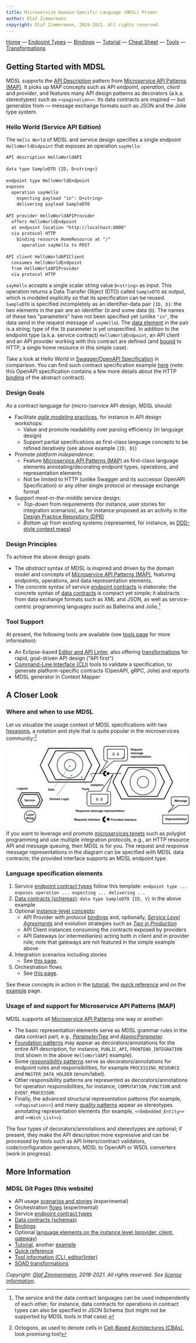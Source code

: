 ```yaml
---
title: Microservice Domain-Specific Language (MDSL) Primer
author: Olaf Zimmermann
copyright: Olaf Zimmermann, 2019-2021. All rights reserved.
---
```


[Home](./index) &mdash; [Endpoint Types](./servicecontract) &mdash; [Bindings](./bindings) &mdash; [Tutorial](./tutorial) &mdash; [Cheat Sheet](./quickreference) &mdash; [Tools](./tools) &mdash; [Transformations](./soad.md)

## Getting Started with MDSL

MDSL supports the [API Description](https://microservice-api-patterns.org/patterns/foundation/APIDescription) pattern from [Microservice API Patterns (MAP)](https://ozimmer.ch/patterns/2020/05/07/MAPMetaPost.html). It picks up MAP concepts such as API *endpoint*, *operation*, *client* and *provider*, and features many API design patterns as decorators (a.k.a. stereotypes) such as ``<<pagination>>``. Its data contracts are inspired — but generalize from — message exchange formats such as JSON and the Jolie type system.

### Hello World (Service API Edition)

The `Hello World` of MDSL and service design specifies a single endpoint `HelloWorldEndpoint` that exposes an operation `sayHello`:

<!-- TODO (M) feature CustomerExample here, with MAP decorators -->

~~~
API description HelloWorldAPI

data type SampleDTO {ID, D<string>}

endpoint type HelloWorldEndpoint
exposes 
  operation sayHello 
    expecting payload "in": D<string>  
    delivering payload SampleDTO

API provider HelloWorldAPIProvider
  offers HelloWorldEndpoint 
  at endpoint location "http://localhost:8000" 
  via protocol HTTP 
    binding resource HomeResource at "/"
      operation sayHello to POST 
  
API client HelloWorldAPIClient
  consumes HelloWorldEndpoint 
  from HelloWorldAPIProvider
  via protocol HTTP
~~~

`sayHello` accepts a single scalar string value `D<string>` as input. This operation returns a Data Transfer Object (DTO) called `SampleDTO` as output, which is modeled explicitly so that its specification can be reused. `SampleDTO` is specified incompletely as an identifier-data pair `{ID, D}`: the two elements in the pair are an identifier `ID` and some data (`D`). The names of these two "parameters" have not been specified yet (unlike `"in"`, the data send in the request message of `sayHello`). The [data element](https://microservice-api-patterns.org/patterns/structure/elementStereotypes/DataElement) in the pair is a string; type of the `ID` parameter is yet unspecified. In addition to the endpoint type (a.k.a. service contract) `HelloWorldEndpoint`, an API client and an API provider working with this contract are defined (and [bound](./bindings) to HTTP, a single home resource in this simple case). 

Take a look at Hello World in [Swagger/OpenAPI Specification](https://swagger.io/blog/api-development/getting-started-with-swagger-i-what-is-swagger/) in comparison. You can find such contract specification example [here](./HelloWorldWebsitePrimer.yaml) (note: this OpenAPI specification contains a few more details about the HTTP [binding](./bindings) of the abstract contract). 

<!-- TODO (M) could also link to Protocol Buffers, GraphQL, WSDL/XML schema here; files are in here: HelloWorldWebsitePrimerGeneratedIDLs.zip -->


### Design Goals

As a contract language for (micro-)service API design, MDSL should:

* Facilitate [*agile modeling* practices](http://agilemodeling.com/), for instance in API design workshops:
    * Value and promote readability over parsing efficiency (in language design)
    * Support partial specifications as first-class language concepts to be refined iteratively (see above example `{ID, D}`)
* Promote *platform independence*:
    * Feature [Microservice API Patterns (MAP)](https://microservice-api-patterns.org/) as first-class language elements annotating/decorating endpoint types, operations, and representation elements 
    * Not be limited to HTTP (unlike Swagger and its successor OpenAPI Specification) or any other single protocol or message exchange format
* Support *meet-in-the-middle* service design:
    * *Top-down* from requirements (for instance, user stories for integration scenarios), as for instance proposed as an activity in the [Design Practice Repository (DPR)](https://github.com/socadk/design-practice-repository) 
    * *Bottom up* from existing systems (represented, for instance, as [DDD-style context maps](https://contextmapper.org/))

<!-- TODO: retrofit paper page (Appendix A from https://www.overleaf.com/project/5e384b88f46297000133080d)? -->


### Design Principles

To achieve the above design goals:

* The *abstract* syntax of MDSL is inspired and driven by the domain model and concepts of [Microservice API Patterns (MAP)](https://microservice-api-patterns.org/primer), featuring endpoints, operations, and data representation elements. 
* The *concrete* syntax of service [endpoint contracts](./servicecontract) is elaborate; the concrete syntax of [data contracts](./datacontract) is compact yet simple; it abstracts from data exchange formats such as XML and JSON, as well as service-centric programming languages such as Ballerina and Jolie.[^1]

[^1]: The service and the data contract languages can be used independently of each other; for instance, data contracts for operations in contract types can also be specified in JSON Schema (but might not be supported by MDSL tools in that case).

### Tool Support

At present, the following tools are available (see [tools page](./tools) for more information):

* An Eclipse-based [Editor and API Linter](./tools#eclipse-plugin), also offering [transformations](./soad) for rapid, goal-driven API design ("API first") 
* [Command-Line Interface (CLI)](./tools#command-line-interface-cli-tools) tools to validate a specification, to generate platform-specific contracts (OpenAPI, gRPC, Jolie) and reports
* MDSL generator in Context Mapper

## A Closer Look 

### Where and when to use MDSL 
Let us visualize the usage context of MDSL specifications with two [hexagons](https://herbertograca.com/2017/09/14/ports-adapters-architecture/), a notation and style that is quite popular in the microservices community:[^2] 

[^2]: Octogons, as used to denote cells in [Cell-Based Architectures (CBAs)](https://github.com/wso2/reference-architecture), look promising too!

<!-- [Solution Sketch of API Integration](MAP-HexagonionAODLegend.png) -->
<img src="MAP-HexagonionAODLegend.png" alt="Solution Sketch of API Integration" class="inline"/>

If you want to leverage and promote [microservices tenets](http://rdcu.be/mJPz) such as polyglot programming and use multiple integration protocols, e.g., an HTTP resource API and message queuing, then MDSL is for you. The request and response message representations in the diagram can be specified with MDSL data contracts; the provided interface supports an MDSL endpoint type.


### Language specification elements 

1. Service [endpoint contract types](./servicecontract) follow this template: 
   `endpoint type ... exposes operation ... expecting ... delivering ...`
2. [Data contracts (schemas)](./datacontract): `data type SampleDTO {ID, V}` in the above example
3. Optional [instance-level concepts](./optionalparts): 
    * API Provider with protocol [bindings](./bindings) and, optionally, [*Service Level Agreements*](https://microservice-api-patterns.org/patterns/quality/qualityManagementAndGovernance/ServiceLevelAgreement) and evolution strategies such as [*Two in Production*](https://microservice-api-patterns.org/patterns/evolution/TwoInProduction)
    * API Client instances consuming the contracts exposed by providers
    * API Gateways (or intermediaries) acting both in client and in provider role; note that gateways are not featured in the simple example above
4. Integration scenarios including stories
    * See [this page](scenarios.md).
5. Orchestration flows
    * See [this page](flows.md).

See these concepts in action in the [tutorial](./tutorial), the [quick reference](./quickreference) and on the [example](./examples) page.


### Usage of and support for Microservice API Patterns (MAP)

MDSL supports all [Microservice API Patterns](https://microservice-api-patterns.org/) one way or another:

* The basic representation elements serve as MDSL grammar rules in the data contract part, e.g., [*ParameterTree*](https://microservice-api-patterns.org/patterns/structure/representationElements/ParameterTree) and [*AtomicParameter*](https://microservice-api-patterns.org/patterns/structure/representationElements/AtomicParameter).
* [Foundation patterns](https://microservice-api-patterns.org/patterns/foundation/) may appear as decorators/annotations for the entire API description, for instance, `PUBLIC_API`, `FRONTEND_INTEGRATION` (not shown in the above `HelloWorldAPI` example).
* Some [responsibility patterns](https://microservice-api-patterns.org/patterns/responsibility/) serve as decorators/annotations for endpoint roles and responsibilities, for example `PROCESSING_RESOURCE` and `MASTER_DATA_HOLDER` (enum/label).
* Other responsibility patterns are represented as decorators/annotations for operation responsibilities, for instance, `COMPUTATION_FUNCTION` and `EVENT_PROCESSOR`.
* Finally, the advanced structural representation patterns (for example, ``<<Pagination>>``) and many [quality patterns](https://microservice-api-patterns.org/patterns/quality/) appear as stereotypes annotating representation elements (for example, ``<<Embedded_Entity>>`` and ``<<Wish_List>>``).

The four types of decorators/annotations and stereotypes are optional; if present, they make the API description more expressive and can be processed by tools such as API linters/contract validators, code/configuration generators, MDSL to OpenAPI or WSDL converters (work in progress).


## More Information

### MDSL Git Pages (this website)

* API usage [scenarios and stories](scenarios.md) (experimental)
* Orchestration [flows](flows.md) (experimental)
* Service [endpoint contract types](./servicecontract)
* [Data contracts (schemas)](./datacontract)
* [Bindings](./bindings)
* Optional [language elements on the instance level (provider, client, gateway)](./optionalparts)
* [Tutorial](./tutorial), another [example](./examples)
* [Quick reference](./quickreference)
* [Tool information (CLI, editor/linter)](./tools)
* [SOAD transformations](./soad)

*Copyright: [Olaf Zimmermann](https://ozimmer.ch/index.html), 2018-2021. All rights reserved. See [license information](https://github.com/Microservice-API-Patterns/MDSL-Specification/blob/master/LICENSE).*

<!-- *EOF* -->
